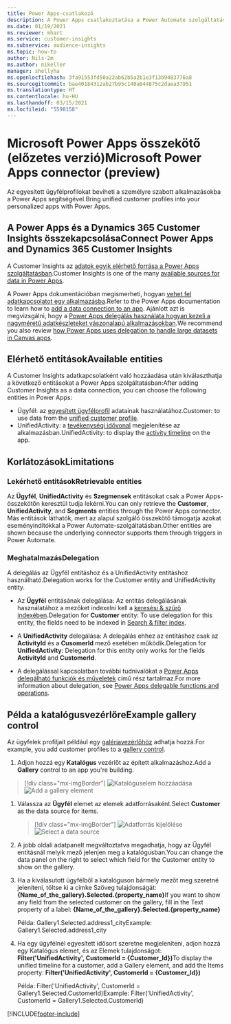 ```yaml
---
title: Power Apps-csatlakozó
description: A Power Apps csatlakoztatása a Power Automate szolgáltatáshoz.
ms.date: 01/19/2021
ms.reviewer: mhart
ms.service: customer-insights
ms.subservice: audience-insights
ms.topic: how-to
author: Nils-2m
ms.author: nikeller
manager: shellyha
ms.openlocfilehash: 3fa91553fd50a22ab62b5a2b1e3f13b9483776a8
ms.sourcegitcommit: bae40184312ab27b95c140a044875c2daea37951
ms.translationtype: HT
ms.contentlocale: hu-HU
ms.lasthandoff: 03/15/2021
ms.locfileid: "5598158"
---
```

# <a name="microsoft-power-apps-connector-preview"></a><span data-ttu-id="522f2-103">Microsoft Power Apps összekötő (előzetes verzió)</span><span class="sxs-lookup"><span data-stu-id="522f2-103">Microsoft Power Apps connector (preview)</span></span>

<span data-ttu-id="522f2-104">Az egyesített ügyfélprofilokat beviheti a személyre szabott alkalmazásokba a Power Apps segítségével.</span><span class="sxs-lookup"><span data-stu-id="522f2-104">Bring unified customer profiles into your personalized apps with Power Apps.</span></span>

## <a name="connect-power-apps-and-dynamics-365-customer-insights"></a><span data-ttu-id="522f2-105">A Power Apps és a Dynamics 365 Customer Insights összekapcsolása</span><span class="sxs-lookup"><span data-stu-id="522f2-105">Connect Power Apps and Dynamics 365 Customer Insights</span></span>

<span data-ttu-id="522f2-106">A Customer Insights az [adatok egyik elérhető forrása a Power Apps szolgáltatásban](/powerapps/maker/canvas-apps/working-with-data-sources).</span><span class="sxs-lookup"><span data-stu-id="522f2-106">Customer Insights is one of the many [available sources for data in Power Apps](/powerapps/maker/canvas-apps/working-with-data-sources).</span></span>

<span data-ttu-id="522f2-107">A Power Apps dokumentációban megismerheti, hogyan [vehet fel adatkapcsolatot egy alkalmazásba](/powerapps/maker/canvas-apps/add-data-connection).</span><span class="sxs-lookup"><span data-stu-id="522f2-107">Refer to the Power Apps documentation to learn how to [add a data connection to an app](/powerapps/maker/canvas-apps/add-data-connection).</span></span> <span data-ttu-id="522f2-108">Ajánlott azt is megvizsgálni, hogy a [Power Apps delegálás használata hogyan kezeli a nagyméretű adatkészleteket vászonalapú alkalmazásokban](/powerapps/maker/canvas-apps/delegation-overview).</span><span class="sxs-lookup"><span data-stu-id="522f2-108">We recommend you also review [how Power Apps uses delegation to handle large datasets in Canvas apps](/powerapps/maker/canvas-apps/delegation-overview).</span></span>

## <a name="available-entities"></a><span data-ttu-id="522f2-109">Elérhető entitások</span><span class="sxs-lookup"><span data-stu-id="522f2-109">Available entities</span></span>

<span data-ttu-id="522f2-110">A Customer Insights adatkapcsolatként való hozzáadása után kiválaszthatja a következő entitásokat a Power Apps szolgáltatásban:</span><span class="sxs-lookup"><span data-stu-id="522f2-110">After adding Customer Insights as a data connection, you can choose the following entities in Power Apps:</span></span>

- <span data-ttu-id="522f2-111">Ügyfél: az [egyesített ügyfélprofil](customer-profiles.md) adatainak használatához.</span><span class="sxs-lookup"><span data-stu-id="522f2-111">Customer: to use data from the [unified customer profile](customer-profiles.md).</span></span>
- <span data-ttu-id="522f2-112">UnifiedActivity: a [tevékenységi idővonal](activities.md) megjelenítése az alkalmazásban.</span><span class="sxs-lookup"><span data-stu-id="522f2-112">UnifiedActivity: to display the [activity timeline](activities.md) on the app.</span></span>

## <a name="limitations"></a><span data-ttu-id="522f2-113">Korlátozások</span><span class="sxs-lookup"><span data-stu-id="522f2-113">Limitations</span></span>

### <a name="retrievable-entities"></a><span data-ttu-id="522f2-114">Lekérhető entitások</span><span class="sxs-lookup"><span data-stu-id="522f2-114">Retrievable entities</span></span>

<span data-ttu-id="522f2-115">Az **Ügyfél**, **UnifiedActivity** és **Szegmensek** entitásokat csak a Power Apps-összekötőn keresztül tudja lekérni.</span><span class="sxs-lookup"><span data-stu-id="522f2-115">You can only retrieve the **Customer**, **UnifiedActivity**, and **Segments** entities through the Power Apps connector.</span></span> <span data-ttu-id="522f2-116">Más entitások láthatók, mert az alapul szolgáló összekötő támogatja azokat eseményindítókkal a Power Automate-szolgáltatásban.</span><span class="sxs-lookup"><span data-stu-id="522f2-116">Other entities are shown because the underlying connector supports them through triggers in Power Automate.</span></span>  

### <a name="delegation"></a><span data-ttu-id="522f2-117">Meghatalmazás</span><span class="sxs-lookup"><span data-stu-id="522f2-117">Delegation</span></span>

<span data-ttu-id="522f2-118">A delegálás az Ügyfél entitáshoz és a UnifiedActivity entitáshoz használható.</span><span class="sxs-lookup"><span data-stu-id="522f2-118">Delegation works for the Customer entity and UnifiedActivity entity.</span></span> 

- <span data-ttu-id="522f2-119">Az **Ügyfél** entitásának delegálása: Az entitás delegálásának használatához a mezőket indexelni kell a [keresési & szűrő indexében](search-filter-index.md).</span><span class="sxs-lookup"><span data-stu-id="522f2-119">Delegation for **Customer** entity: To use delegation for this entity, the fields need to be indexed in [Search & filter index](search-filter-index.md).</span></span>  

- <span data-ttu-id="522f2-120">A **UnifiedActivity** delegálása: A delegálás ehhez az entitáshoz csak az **ActivityId** és a **CusomerId** mező esetében működik.</span><span class="sxs-lookup"><span data-stu-id="522f2-120">Delegation for **UnifiedActivity**: Delegation for this entity only works for the fields **ActivityId** and **CustomerId**.</span></span>  

- <span data-ttu-id="522f2-121">A delegálással kapcsolatban további tudnivalókat a [Power Apps delegálható funkciók és műveletek](/connectors/commondataservice/#power-apps-delegable-functions-and-operations-for-the-cds-for-apps) című rész tartalmaz.</span><span class="sxs-lookup"><span data-stu-id="522f2-121">For more information about delegation, see [Power Apps delegable functions and operations](/connectors/commondataservice/#power-apps-delegable-functions-and-operations-for-the-cds-for-apps).</span></span> 

## <a name="example-gallery-control"></a><span data-ttu-id="522f2-122">Példa a katalógusvezérlőre</span><span class="sxs-lookup"><span data-stu-id="522f2-122">Example gallery control</span></span>

<span data-ttu-id="522f2-123">Az ügyfelek profiljait például egy [galériavezérlőhöz](/powerapps/maker/canvas-apps/add-gallery) adhatja hozzá.</span><span class="sxs-lookup"><span data-stu-id="522f2-123">For example, you add customer profiles to a [gallery control](/powerapps/maker/canvas-apps/add-gallery).</span></span>

1. <span data-ttu-id="522f2-124">Adjon hozzá egy **Katalógus** vezérlőt az épített alkalmazáshoz.</span><span class="sxs-lookup"><span data-stu-id="522f2-124">Add a **Gallery** control to an app you're building.</span></span>

> [!div class="mx-imgBorder"]
> <span data-ttu-id="522f2-125">![Katalóguselem hozzáadása](media/connector-powerapps9.png "Katalóguselem hozzáadása")</span><span class="sxs-lookup"><span data-stu-id="522f2-125">![Add a gallery element](media/connector-powerapps9.png "Add a gallery element")</span></span>

1. <span data-ttu-id="522f2-126">Válassza az **Ügyfél** elemet az elemek adatforrásaként.</span><span class="sxs-lookup"><span data-stu-id="522f2-126">Select **Customer** as the data source for items.</span></span>

    > [!div class="mx-imgBorder"]
    > <span data-ttu-id="522f2-127">![Adatforrás kijelölése](media/choose-datasource-powerapps.png "Adatforrás kijelölése")</span><span class="sxs-lookup"><span data-stu-id="522f2-127">![Select a data source](media/choose-datasource-powerapps.png "Select a data source")</span></span>

1. <span data-ttu-id="522f2-128">A jobb oldali adatpanelt megváltoztatva megadhatja, hogy az Ügyfél entitásnál melyik mező jelenjen meg a katalógusban.</span><span class="sxs-lookup"><span data-stu-id="522f2-128">You can change the data panel on the right to select which field for the Customer entity to show on the gallery.</span></span>

1. <span data-ttu-id="522f2-129">Ha a kiválasutott ügyfélből a katalóguson bármely mezőt meg szeretné jeleníteni, töltse ki a címke Szöveg tulajdonságát: **{Name_of_the_gallery}.Selected.{property_name}**</span><span class="sxs-lookup"><span data-stu-id="522f2-129">If you want to show any field from the selected customer on the gallery, fill in the Text property of a label:  **{Name_of_the_gallery}.Selected.{property_name}**</span></span>

    <span data-ttu-id="522f2-130">Példa: Gallery1.Selected.address1_city</span><span class="sxs-lookup"><span data-stu-id="522f2-130">Example: Gallery1.Selected.address1_city</span></span>

1. <span data-ttu-id="522f2-131">Ha egy ügyfélnél egyesített idősort szeretne megjeleníteni, adjon hozzá egy Katalógus elemet, és az Elemek tulajdonságot: **Filter('UnifiedActivity', CustomerId = {Customer_Id})**</span><span class="sxs-lookup"><span data-stu-id="522f2-131">To display the unified timeline for a customer, add a Gallery element, and add the Items property: **Filter('UnifiedActivity', CustomerId = {Customer_Id})**</span></span>

    <span data-ttu-id="522f2-132">Példa: Filter('UnifiedActivity', CustomerId = Gallery1.Selected.CustomerId)</span><span class="sxs-lookup"><span data-stu-id="522f2-132">Example: Filter('UnifiedActivity', CustomerId = Gallery1.Selected.CustomerId)</span></span>


[!INCLUDE[footer-include](../includes/footer-banner.md)]